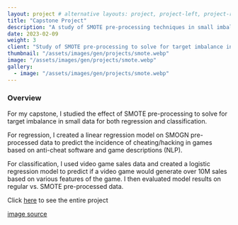 ```yaml
---
layout: project # alternative layouts: project, project-left, project-right, project-top
title: "Capstone Project"
description: "A study of SMOTE pre-processing techniques in small imbalanced data"
date: 2023-02-09
weight: 3
client: "Study of SMOTE pre-processing to solve for target imbalance in small data for regression and classification using video game data"
thumbnail: "/assets/images/gen/projects/smote.webp"
image: "/assets/images/gen/projects/smote.webp"
gallery:
  - image: "/assets/images/gen/projects/smote.webp"
---
```


### Overview

For my capstone, I studied the effect of SMOTE pre-processing to solve for target imbalance in small data for both regression and classification. 

For regression, I created a linear regression model on SMOGN pre-processed data to predict the incidence of cheating/hacking in games based on anti-cheat software and game descriptions (NLP). 

For classification, I used video game sales data and created a logistic regression model to predict if a video game would generate over 10M sales based on various features of the game. I then evaluated model results on regular vs. SMOTE pre-processed data.

Click <a href="https://github.com/rstopa901/capstone">here</a> to see the entire project

<a href="https://www.google.com/url?sa=i&url=https%3A%2F%2Ftowardsdatascience.com%2Fstop-using-smote-to-handle-all-your-imbalanced-data-34403399d3be&psig=AOvVaw17FjWYnq_8x7Le5vZ3CdFJ&ust=1676513787967000&source=images&cd=vfe&ved=0CBAQjhxqFwoTCNjNq9i6lv0CFQAAAAAdAAAAABAE">image source</a>


